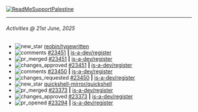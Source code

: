 [![ReadMeSupportPalestine](https://github.com/Safouene1/support-palestine-banner/blob/master/banner-support.svg)](https://github.com/Safouene1/support-palestine-banner)

---

<!--RECENT_ACTIVITY:last_update-->
###### Activities @ 21st June, 2025
<!--RECENT_ACTIVITY:last_update_end-->

<!--RECENT_ACTIVITY:start-->
- ![new_star](https://cdn.jsdelivr.net/gh/Readme-Workflows/Readme-Icons@main/icons/octicons/StarredRepositoryYellow.svg) [reobin/typewritten](https://github.com/reobin/typewritten)<br>
- ![comments](https://cdn.jsdelivr.net/gh/Readme-Workflows/Readme-Icons@main/icons/octicons/Comment.svg) [#23451](https://github.com/is-a-dev/register/pull/23451#issuecomment-2954171216) **|** [is-a-dev/register](https://github.com/is-a-dev/register)<br>
- ![pr_merged](https://cdn.jsdelivr.net/gh/Readme-Workflows/Readme-Icons@main/icons/octicons/PullRequestMerged.svg) [#23451](https://github.com/is-a-dev/register/pull/23451) **|** [is-a-dev/register](https://github.com/is-a-dev/register)<br>
- ![changes_approved](https://cdn.jsdelivr.net/gh/Readme-Workflows/Readme-Icons@main/icons/octicons/ApprovedChanges.svg) [#23451](https://github.com/is-a-dev/register/pull/23451#pullrequestreview-2908565923) **|** [is-a-dev/register](https://github.com/is-a-dev/register)<br>
- ![comments](https://cdn.jsdelivr.net/gh/Readme-Workflows/Readme-Icons@main/icons/octicons/Comment.svg) [#23450](https://github.com/is-a-dev/register/pull/23450#discussion_r2134765172) **|** [is-a-dev/register](https://github.com/is-a-dev/register)<br>
- ![changes_requested](https://cdn.jsdelivr.net/gh/Readme-Workflows/Readme-Icons@main/icons/octicons/RequestedChanges.svg) [#23450](https://github.com/is-a-dev/register/pull/23450#pullrequestreview-2908565386) **|** [is-a-dev/register](https://github.com/is-a-dev/register)<br>
- ![new_star](https://cdn.jsdelivr.net/gh/Readme-Workflows/Readme-Icons@main/icons/octicons/StarredRepositoryYellow.svg) [quickshell-mirror/quickshell](https://github.com/quickshell-mirror/quickshell)<br>
- ![pr_merged](https://cdn.jsdelivr.net/gh/Readme-Workflows/Readme-Icons@main/icons/octicons/PullRequestMerged.svg) [#23373](https://github.com/is-a-dev/register/pull/23373) **|** [is-a-dev/register](https://github.com/is-a-dev/register)<br>
- ![changes_approved](https://cdn.jsdelivr.net/gh/Readme-Workflows/Readme-Icons@main/icons/octicons/ApprovedChanges.svg) [#23373](https://github.com/is-a-dev/register/pull/23373#pullrequestreview-2903130352) **|** [is-a-dev/register](https://github.com/is-a-dev/register)<br>
- ![pr_opened](https://cdn.jsdelivr.net/gh/Readme-Workflows/Readme-Icons@main/icons/octicons/PullRequestOpened.svg) [#23294](https://github.com/is-a-dev/register/pull/23294) **|** [is-a-dev/register](https://github.com/is-a-dev/register)<br>
<!--RECENT_ACTIVITY:end-->
